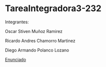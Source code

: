 # TareaIntegradora3-232

Integrantes:

Oscar Stiven Muñoz Ramirez

Ricardo Andres Chamorro Martinez

Diego Armando Polanco Lozano

[Enunciado](https://docs.google.com/document/d/1s_AX4SIW261CW7jWDRyuWMghspTFslC2/edit?usp=sharing&ouid=109415827520879394849&rtpof=true&sd=true)
